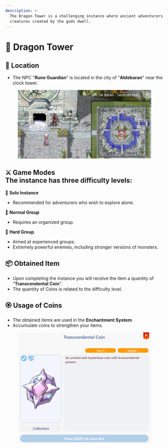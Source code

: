 ```yaml
---
description: >-
  The Dragon Tower is a challenging instance where ancient adventurers and
  creatures created by the gods dwell.
---
```


# 🏰 Dragon Tower

## 📖 Location

* The NPC "**Rune Guardian**" is located in the city of "**Aldebaran**" near the clock tower.

<figure><img src=".gitbook/assets/image (2).png" alt=""><figcaption></figcaption></figure>

⚔️ Game Modes\
The instance has three difficulty levels:
-----------------------------------------

🔹 **Solo Instance**

* Recommended for adventurers who wish to explore alone.

🔹 **Normal Group**

* Requires an organized group.

🔹 **Hard Group**

* Aimed at experienced groups.
* Extremely powerful enemies, including stronger versions of monsters.

## 📦 Obtained Item

* Upon completing the instance you will receive the item a quantity of "**Transcendental Coin**".
* The quantity of Coins is related to the difficulty level.

## 🏵 Usage of Coins

* The obtained items are used in the **Enchantment System**.
* Accumulate coins to strengthen your items.

<div align="left"><figure><img src=".gitbook/assets/image (3).png" alt=""><figcaption></figcaption></figure></div>
